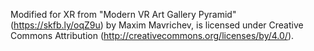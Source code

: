 Modified for XR from "Modern VR Art Gallery Pyramid" (https://skfb.ly/oqZ9u) by Maxim Mavrichev, is licensed under Creative Commons Attribution (http://creativecommons.org/licenses/by/4.0/).